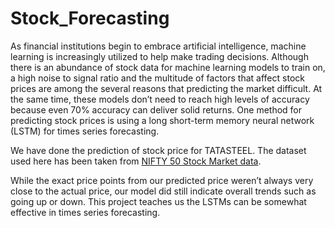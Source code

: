 # Stock_Forecasting

As financial institutions begin to embrace artificial intelligence, machine learning is increasingly utilized to help make trading decisions. Although there is an abundance of stock data for machine learning models to train on, a high noise to signal ratio and the multitude of factors that affect stock prices are among the several reasons that predicting the market difficult. At the same time, these models don’t need to reach high levels of accuracy because even 70% accuracy can deliver solid returns. One method for predicting stock prices is using a long short-term memory neural network (LSTM) for times series forecasting.

We have done the prediction of stock price for TATASTEEL. 
The dataset used here has been taken from [NIFTY 50 Stock Market data](https://www.kaggle.com/datasets/rohanrao/nifty50-stock-market-data).


While the exact price points from our predicted price weren’t always very close to the actual price, our model did still indicate overall trends such as going up or down. This project teaches us the LSTMs can be somewhat effective in times series forecasting.
